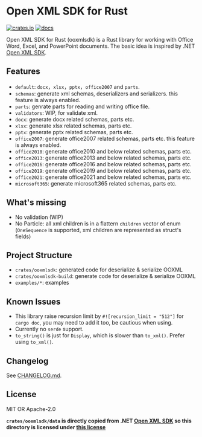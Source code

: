 # Open XML SDK for Rust

[![crates.io](https://img.shields.io/crates/v/ooxmlsdk.svg)](https://crates.io/crates/ooxmlsdk)
[![docs](https://docs.rs/ooxmlsdk/badge.svg)](https://docs.rs/ooxmlsdk)

Open XML SDK for Rust (ooxmlsdk) is a Rust library for working with Office Word, Excel, and PowerPoint documents. The basic idea is inspired by .NET [Open XML SDK](https://github.com/dotnet/Open-XML-SDK).

## Features

* `default`: `docx`，`xlsx`，`pptx`，`office2007` and `parts`.
* `schemas`: generate xml schemas, deserializers and serializers. this feature is always enabled.
* `parts`: genrate parts for reading and writing office file.
* `validators`: WIP, for validate xml.
* `docx`: generate docx related schemas, parts etc.
* `xlsx`: generate xlsx related schemas, parts etc.
* `pptx`: generate pptx related schemas, parts etc.
* `office2007`: generate office2007 related schemas, parts etc. this feature is always enabled.
* `office2010`: generate office2010 and below related schemas, parts etc.
* `office2013`: generate office2013 and below related schemas, parts etc.
* `office2016`: generate office2016 and below related schemas, parts etc.
* `office2019`: generate office2019 and below related schemas, parts etc.
* `office2021`: generate office2021 and below related schemas, parts etc.
* `microsoft365`: generate microsoft365 related schemas, parts etc.

## What's missing

- No validation (WIP)
- No Particle: all xml children is in a flattern `children` vector of enum (`OneSequence` is supported, xml children are represented as struct's fields)

## Project Structure

- `crates/ooxmlsdk`: generated code for deserialize & serialize OOXML
- `crates/ooxmlsdk-build`: generate code for deserialize & serialize OOXML
- `examples/*`: examples

## Known Issues

- This library raise recursion limit by `#![recursion_limit = "512"]` for `cargo doc`, you may need to add it too, be cautious when using.
- Currently no `serde` support.
- `to_string()` is just for `Display`, which is slower than `to_xml()`. Prefer using `to_xml()`.

## Changelog

See [CHANGELOG.md](./CHANGELOG.md).

## License

MIT OR Apache-2.0

**`crates/ooxmlsdk/data` is directly copied from .NET [Open XML SDK](https://github.com/dotnet/Open-XML-SDK/tree/main/data) so this directory is licensed under [this license](https://github.com/dotnet/Open-XML-SDK/blob/main/LICENSE)**

